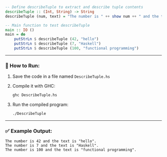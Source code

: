 ```haskell
-- Define describeTuple to extract and describe tuple contents
describeTuple :: (Int, String) -> String
describeTuple (num, text) = "The number is " ++ show num ++ " and the text is \"" ++ text ++ "\"."

-- Main function to test describeTuple
main :: IO ()
main = do
    putStrLn $ describeTuple (42, "hello")
    putStrLn $ describeTuple (7, "Haskell")
    putStrLn $ describeTuple (100, "functional programming")
```

---

### 🔧 How to Run:

1. Save the code in a file named `DescribeTuple.hs`
2. Compile it with GHC:

   ```bash
   ghc DescribeTuple.hs
   ```
3. Run the compiled program:

   ```bash
   ./DescribeTuple
   ```

---

### ✅ Example Output:

```
The number is 42 and the text is "hello".
The number is 7 and the text is "Haskell".
The number is 100 and the text is "functional programming".
